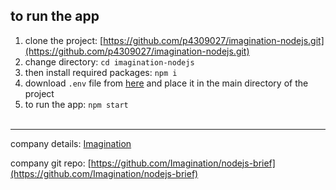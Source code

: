 ## to run the app
1. clone the project: [https://github.com/p4309027/imagination-nodejs.git](https://github.com/p4309027/imagination-nodejs.git)
2. change directory: `cd imagination-nodejs`
3. then install required packages: `npm i`
4. download `.env` file from [here](https://github.com/Imagination/nodejs-brief/blob/main/.env) and place it in the main directory of the project 
5. to run the app: `npm start`
<br/><br/>
---
company details: [Imagination](https://imagination.com/)

company git repo: [https://github.com/Imagination/nodejs-brief](https://github.com/Imagination/nodejs-brief)